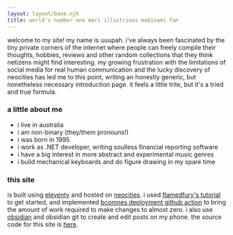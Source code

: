 ```yaml
---
layout: layout/base.njk
title: world's number one mari illustrious makinami fan
---
```


welcome to my site! my name is uuupah. i've always been fascinated by the tiny private corners of the internet where people can freely compile their thoughts, hobbies, reviews and other random collections that they think netizens might find interesting. my growing frustration with the limitations of social media for real human communication and the lucky discovery of neocities has led me to this point, writing an honestly generic, but nonetheless necessary introduction page. it feels a little trite, but it's a tried and true formula.

### a little about me

- i live in australia
- i am non-binary (they/them pronouns!)
- i was born in 1995
- i work as .NET developer, writing soulless financial reporting software
- i have a big interest in more abstract and experimental music genres
- i build mechanical keyboards and do figure drawing in my spare time

### this site

is built using [eleventy](https://11ty.dev) and hosted on [neocities](https://neocities.org/). i used [flamedfury's tutorial](https://flamedfury.com/guides/11ty-homepage-neocities/) to get started, and implemented [bcomnes deployment github action](https://github.com/bcomnes/deploy-to-neocities) to bring the amount of work required to make changes to almost zero. i also use [obsidian](https://obsidian.md/) and obsidian git to create and edit posts on my phone. the source code for this site is [here](https://github.com/uuupah/11ty_neocities).